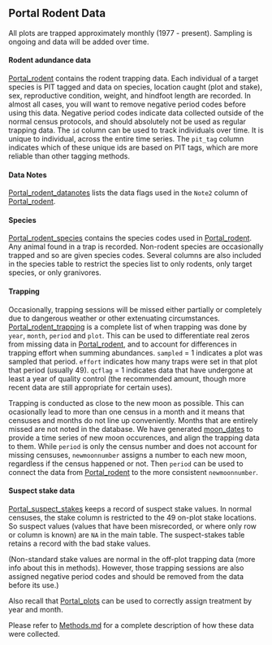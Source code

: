 ## Portal Rodent Data

All plots are trapped approximately monthly (1977 - present). Sampling is ongoing and data will be added over time.

#### Rodent adundance data
[Portal_rodent](Portal_rodent.csv) contains the rodent trapping data. Each individual of a target species is PIT tagged and data on species, location caught (plot and stake), sex, reproductive condition, weight, and hindfoot length are recorded.
In almost all cases, you will want to remove negative period codes before using this data. Negative period codes indicate data collected outside of the normal census protocols, and should absolutely not be used as regular trapping data.
The `id` column can be used to track individuals over time. It is unique to individual, across the entire time series. The `pit_tag` column indicates which of these unique ids are based on PIT tags, which are more reliable than other tagging methods.

#### Data Notes 
[Portal_rodent_datanotes](Portal_rodent_datanotes.csv) lists the data flags used in the `Note2` column of [Portal_rodent](Portal_rodent.csv).

#### Species
[Portal_rodent_species](Portal_rodent_species.csv) contains the species codes used in [Portal_rodent](Portal_rodent.csv). Any animal found in a trap is recorded. Non-rodent species are occasionally trapped and so are given species codes. Several columns are also included in the species table to restrict the species list to only rodents, only target species, or only granivores.

#### Trapping
Occasionally, trapping sessions will be missed either partially or completely due to dangerous weather or other extenuating circumstances. [Portal_rodent_trapping](Portal_rodent_trapping.csv) is a complete list of when trapping was done by `year`, `month`, `period` and `plot`. This can be used to differentiate real zeros from missing data in [Portal_rodent](Portal_rodent.csv), and to account for differences in trapping effort when summing abundances. `sampled` = 1 indicates a plot was sampled that period.	`effort` indicates how many traps were set in that plot that period (usually 49).	`qcflag`
= 1 indicates data that have undergone at least a year of quality control (the recommended amount, though more recent data are still appropriate for certain uses).

Trapping is conducted as close to the new moon as possible. This can ocasionally lead to more than one census in a month and it means that censuses and months do not line up conveniently. Months that are entirely missed are not noted in the database. We have generated [moon_dates](moon_dates.csv) to provide a time series of new moon occurences, and align the trapping data to them. While `period` is only the census number and does not account for missing censuses, `newmoonnumber` assigns a number to each new moon, regardless if the census happened or not. Then `period` can be used to connect the data from [Portal_rodent](Portal_rodent.csv) to the more consistent `newmoonnumber`.

#### Suspect stake data
[Portal_suspect_stakes](Portal_suspect_stakes.csv) keeps a record of suspect stake values. In normal censuses, the stake column is restricted to the 49 on-plot stake locations. So suspect values (values that have been misrecorded, or where only row or column is known) are `NA` in the main table. The suspect-stakes table retains a record with the bad stake values.

(Non-standard stake values are normal in the off-plot trapping data (more info about this in methods). However, those trapping sessions are also assigned negative period codes and should be removed from the data before its use.)


Also recall that [Portal_plots](../SiteandMethods/Portal_plots.csv) can be used to correctly assign treatment by year and month.

Please refer to [Methods.md](../SiteandMethods/Methods.md) for a complete description of how these data were collected.
